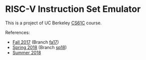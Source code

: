 # RISC-V Instruction Set Emulator
This is a project of UC Berkeley [CS61C](https://cs61c.org/) course.


References:
 - [Fall 2017](http://www-inst.eecs.berkeley.edu/~cs61c/fa17/projs/01) (Branch [fa17](https://star-center.shanghaitech.edu.cn/gitlab/songyj/cs61c-risc-v-emu/tree/fa17))
 - [Spring 2018](http://www-inst.eecs.berkeley.edu/~cs61c/sp18/projs/02-1/) (Branch [sp18](https://star-center.shanghaitech.edu.cn/gitlab/songyj/cs61c-risc-v-emu/tree/sp18))
 - [Summer 2018](http://www-inst.eecs.berkeley.edu/~cs61c/su18/projs/02-1/)
 